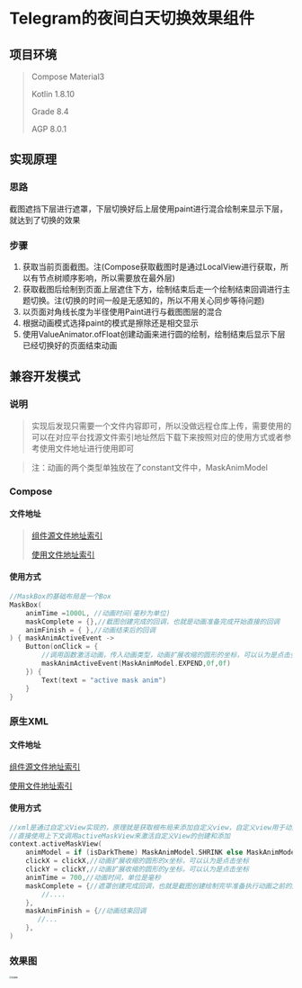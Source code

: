 # Telegram的夜间白天切换效果组件



## 项目环境

>Compose Material3
>
>Kotlin 1.8.10
>
>Grade 8.4
>
>AGP 8.0.1

## 实现原理

### 思路

截图遮挡下层进行遮罩，下层切换好后上层使用paint进行混合绘制来显示下层，就达到了切换的效果

### 步骤

1. 获取当前页面截图。注(Compose获取截图时是通过LocalView进行获取，所以有节点树顺序影响，所以需要放在最外层)
2. 获取截图后绘制到页面上层遮住下方，绘制结束后走一个绘制结束回调进行主题切换。注(切换的时间一般是无感知的，所以不用关心同步等待问题)
3. 以页面对角线长度为半径使用Paint进行与截图图层的混合
4. 根据动画模式选择paint的模式是擦除还是相交显示
5. 使用ValueAnimator.ofFloat创建动画来进行圆的绘制，绘制结束后显示下层已经切换好的页面结束动画

## 兼容开发模式

### 说明

> 实现后发现只需要一个文件内容即可，所以没做远程仓库上传，需要使用的可以在对应平台找源文件索引地址然后下载下来按照对应的使用方式或者参考使用文件地址进行使用即可

> 注：动画的两个类型单独放在了constant文件中，MaskAnimModel

### Compose

#### 文件地址

> [组件源文件地址索引](https://github.com/setruth/MaskAnim/blob/master/app/src/main/java/com/setruth/themechange/components/MaskBox.kt)
>
> [使用文件地址索引](https://github.com/setruth/MaskAnim/blob/master/app/src/main/java/com/setruth/themechange/ui/screen/MaskBoxScreen.kt)

#### 使用方式

```kotlin
//MaskBox的基础布局是一个Box
MaskBox(
    animTime =1000L, //动画时间(毫秒为单位)
    maskComplete = {},//截图创建完成的回调，也就是动画准备完成开始直接的回调
    animFinish = { },//动画结束后的回调
) { maskAnimActiveEvent ->  
    Button(onClick = { 
        //调用函数激活动画，传入动画类型，动画扩展收缩的圆形的坐标，可以认为是点击坐标
        maskAnimActiveEvent(MaskAnimModel.EXPEND,0f,0f)
    }) {
        Text(text = "active mask anim")
    }
}
```



### 原生XML

#### 文件地址

[组件源文件地址索引](https://github.com/setruth/MaskAnim/blob/master/app/src/main/java/com/setruth/themechange/components/MaskView.kt)

[使用文件地址索引](https://github.com/setruth/MaskAnim/blob/master/app/src/main/java/com/setruth/themechange/ui/screen/MaskViewScreen.kt)

#### 使用方式

````kotlin
//xml是通过自定义View实现的，原理就是获取根布局来添加自定义view，自定义view用于动画遮罩和隐藏，所以不用局限在最外层
//直接使用上下文调用activeMaskView来激活自定义View的创建和添加
context.activeMaskView(
    animModel = if (isDarkTheme) MaskAnimModel.SHRINK else MaskAnimModel.EXPEND,//传入的动画类型 
    clickX = clickX,//动画扩展收缩的圆形的x坐标，可以认为是点击坐标
    clickY = clickY,//动画扩展收缩的圆形的y坐标，可以认为是点击坐标
    animTime = 700,//动画时间，单位是毫秒
    maskComplete = {//遮罩创建完成回调，也就是截图创建绘制完毕准备执行动画之前的回调
        //....
    },
    maskAnimFinish = {//动画结束回调
       //...
    },
)
````




### 效果图

<img src="./img/compose.gif" alt="效果图" style="zoom:25%;" />